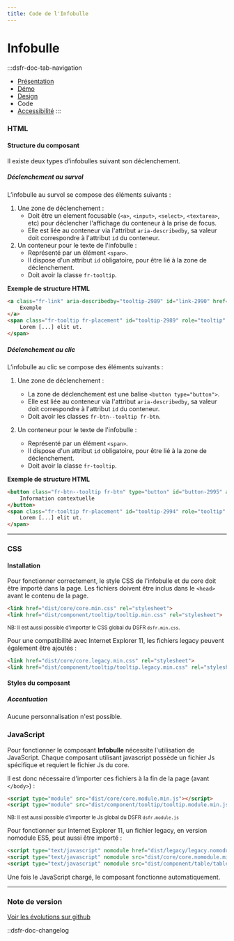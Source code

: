 ```yaml
---
title: Code de l'Infobulle
---
```

# Infobulle

:::dsfr-doc-tab-navigation
- [Présentation](../index.md)
- [Démo](../demo/index.md)
- [Design](../design/index.md)
- Code
- [Accessibilité](../accessibility/index.md)
:::

### HTML

#### Structure du composant
Il existe deux types d’infobulles suivant son déclenchement.

##### Déclenchement au survol
L’infobulle au survol se compose des éléments suivants :

1. Une zone de déclenchement :
    - Doit être un element focusable (`<a>`, `<input>`, `<select>`, `<textarea>`, etc) pour déclencher l'affichage du conteneur à la prise de focus.
    - Elle est liée au conteneur via l'attribut `aria-describedby`, sa valeur doit correspondre à l'attribut `id` du conteneur.
2. Un conteneur pour le texte de l'infobulle :
    - Représenté par un élément `<span>`.
    - Il dispose d'un attribut `id` obligatoire, pour être lié à la zone de déclenchement.
    - Doit avoir la classe `fr-tooltip`.

**Exemple de structure HTML**

```HTML
<a class="fr-link" aria-describedby="tooltip-2989" id="link-2990" href="#">
    Exemple
</a>
<span class="fr-tooltip fr-placement" id="tooltip-2989" role="tooltip" aria-hidden="true">
    Lorem [...] elit ut.
</span>
```

##### Déclenchement au clic
L’infobulle au clic se compose des éléments suivants :

1. Une zone de déclenchement :
    - La zone de déclenchement est une balise `<button type="button">`.
    - Elle est liée au conteneur via l'attribut `aria-describedby`, sa valeur doit correspondre à l'attribut `id` du conteneur.
    - Doit avoir les classes `fr-btn--tooltip fr-btn`.

2. Un conteneur pour le texte de l'infobulle :
    - Représenté par un élément `<span>`.
    - Il dispose d'un attribut `id` obligatoire, pour être lié à la zone de déclenchement.
    - Doit avoir la classe `fr-tooltip`.

**Exemple de structure HTML**

```HTML
<button class="fr-btn--tooltip fr-btn" type="button" id="button-2995" aria-describedby="tooltip-2994">
    Information contextuelle
</button>
<span class="fr-tooltip fr-placement" id="tooltip-2994" role="tooltip" aria-hidden="true">
    Lorem [...] elit ut.
</span>
```

---

### CSS

#### Installation

Pour fonctionner correctement, le style CSS de l'infobulle et du core doit être importé dans la page. Les fichiers doivent être inclus dans le `<head>` avant le contenu de la page.

```HTML
<link href="dist/core/core.min.css" rel="stylesheet">
<link href="dist/component/tooltip/tooltip.min.css" rel="stylesheet">
```

<small>NB: Il est aussi possible d'importer le CSS global du DSFR `dsfr.min.css`.</small>

Pour une compatibilité avec Internet Explorer 11, les fichiers legacy peuvent également être ajoutés :

```HTML
<link href="dist/core/core.legacy.min.css" rel="stylesheet">
<link href="dist/component/tooltip/tooltip.legacy.min.css" rel="stylesheet">
```

#### Styles du composant

##### Accentuation
Aucune personnalisation n'est possible.

### JavaScript

Pour fonctionner le composant **Infobulle** nécessite l'utilisation de JavaScript.
Chaque composant utilisant javascript possède un fichier Js spécifique et requiert le fichier Js du core.

Il est donc nécessaire d'importer ces fichiers à la fin de la page (avant `</body>`) :

```HTML
<script type="module" src="dist/core/core.module.min.js"></script>
<script type="module" src="dist/component/tooltip/tooltip.module.min.js"></script>
```

<small>NB: Il est aussi possible d'importer le Js global du DSFR `dsfr.module.js`</small>

Pour fonctionner sur Internet Explorer 11, un fichier legacy, en version nomodule ES5, peut aussi être importé :

```HTML
<script type="text/javascript" nomodule href="dist/legacy/legacy.nomodule.min.js" ></script>
<script type="text/javascript" nomodule src="dist/core/core.nomodule.min.js"></script>
<script type="text/javascript" nomodule src="dist/component/table/table.nomodule.min.js"></script>
```

Une fois le JavaScript chargé, le composant fonctionne automatiquement.

---

### Note de version

[Voir les évolutions sur github](https://github.com/GouvernementFR/dsfr/pulls?q=is%3Apr+is%3Aclose+tooltip+)

::dsfr-doc-changelog
